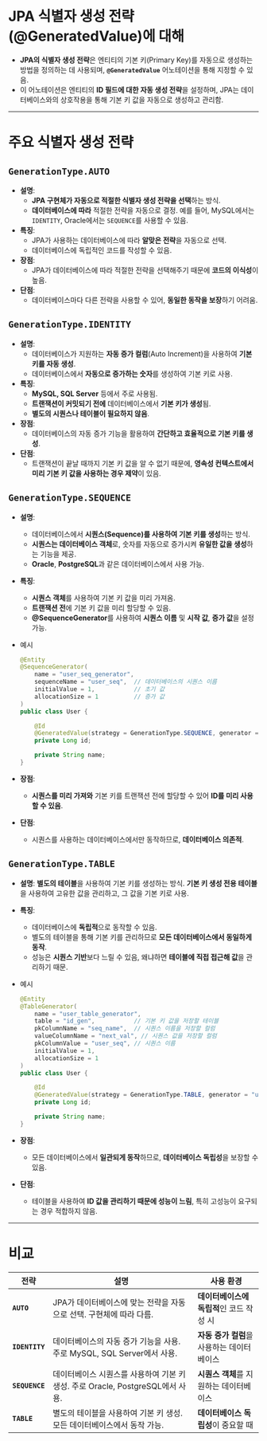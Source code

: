 # JPA 식별자 생성 전략(@GeneratedValue)에 대해

- **JPA의 식별자 생성 전략**은 엔티티의 기본 키(Primary Key)를 자동으로 생성하는 방법을 정의하는 데 사용되며, **`@GeneratedValue`** 어노테이션을 통해 지정할 수 있음.
- 이 어노테이션은 엔티티의 **ID 필드에 대한 자동 생성 전략**을 설정하며, JPA는 데이터베이스와의 상호작용을 통해 기본 키 값을 자동으로 생성하고 관리함.

---

# **주요 식별자 생성 전략**

## **`GenerationType.AUTO`**

- **설명**:
    - **JPA 구현체가 자동으로 적절한 식별자 생성 전략을 선택**하는 방식.
    - **데이터베이스에 따라** 적절한 전략을 자동으로 결정. 예를 들어, MySQL에서는 `IDENTITY`, Oracle에서는 `SEQUENCE`를 사용할 수 있음.
- **특징**:
    - JPA가 사용하는 데이터베이스에 따라 **알맞은 전략**을 자동으로 선택.
    - 데이터베이스에 독립적인 코드를 작성할 수 있음.
- **장점**:
    - JPA가 데이터베이스에 따라 적절한 전략을 선택해주기 때문에 **코드의 이식성**이 높음.
- **단점**:
    - 데이터베이스마다 다른 전략을 사용할 수 있어, **동일한 동작을 보장**하기 어려움.

## **`GenerationType.IDENTITY`**

- **설명**:
    - 데이터베이스가 지원하는 **자동 증가 컬럼**(Auto Increment)을 사용하여 **기본 키를 자동 생성**.
    - 데이터베이스에서 **자동으로 증가하는 숫자**를 생성하여 기본 키로 사용.
- **특징**:
    - **MySQL, SQL Server** 등에서 주로 사용됨.
    - **트랜잭션이 커밋되기 전에** 데이터베이스에서 **기본 키가 생성**됨.
    - **별도의 시퀀스나 테이블이 필요하지 않음**.
- **장점**:
    - 데이터베이스의 자동 증가 기능을 활용하여 **간단하고 효율적으로 기본 키를 생성**.
- **단점**:
    - 트랜잭션이 끝날 때까지 기본 키 값을 알 수 없기 때문에, **영속성 컨텍스트에서 미리 기본 키 값을 사용하는 경우 제약**이 있음.

## **`GenerationType.SEQUENCE`**

- **설명**:
    - 데이터베이스에서 **시퀀스(Sequence)를 사용하여 기본 키를 생성**하는 방식.
    - **시퀀스는 데이터베이스 객체**로, 숫자를 자동으로 증가시켜 **유일한 값을 생성**하는 기능을 제공.
    - **Oracle**, **PostgreSQL**과 같은 데이터베이스에서 사용 가능.
- **특징**:
    - **시퀀스 객체**를 사용하여 기본 키 값을 미리 가져옴.
    - **트랜잭션 전**에 기본 키 값을 미리 할당할 수 있음.
    - **@SequenceGenerator**를 사용하여 **시퀀스 이름** 및 **시작 값**, **증가 값**을 설정 가능.
- 예시

    ```java
    @Entity
    @SequenceGenerator(
        name = "user_seq_generator",
        sequenceName = "user_seq",  // 데이터베이스의 시퀀스 이름
        initialValue = 1,           // 초기 값
        allocationSize = 1          // 증가 값
    )
    public class User {
    
        @Id
        @GeneratedValue(strategy = GenerationType.SEQUENCE, generator = "user_seq_generator")
        private Long id;
    
        private String name;
    }
    
    ```

- **장점**:
    - **시퀀스를 미리 가져와** 기본 키를 트랜잭션 전에 할당할 수 있어 **ID를 미리 사용할 수 있음**.
- **단점**:
    - 시퀀스를 사용하는 데이터베이스에서만 동작하므로, **데이터베이스 의존적**.

## **`GenerationType.TABLE`**

- **설명**: **별도의 테이블**을 사용하여 기본 키를 생성하는 방식. **기본 키 생성 전용 테이블**을 사용하여 고유한 값을 관리하고, 그 값을 기본 키로 사용.
- **특징**:
    - 데이터베이스에 **독립적**으로 동작할 수 있음.
    - 별도의 테이블을 통해 기본 키를 관리하므로 **모든 데이터베이스에서 동일하게 동작**.
    - 성능은 **시퀀스 기반**보다 느릴 수 있음, 왜냐하면 **테이블에 직접 접근해 값**을 관리하기 때문.
- 예시

    ```java
    @Entity
    @TableGenerator(
        name = "user_table_generator",
        table = "id_gen",           // 기본 키 값을 저장할 테이블
        pkColumnName = "seq_name",  // 시퀀스 이름을 저장할 컬럼
        valueColumnName = "next_val", // 시퀀스 값을 저장할 컬럼
        pkColumnValue = "user_seq", // 시퀀스 이름
        initialValue = 1,
        allocationSize = 1
    )
    public class User {
    
        @Id
        @GeneratedValue(strategy = GenerationType.TABLE, generator = "user_table_generator")
        private Long id;
    
        private String name;
    }
    ```

- **장점**:
    - 모든 데이터베이스에서 **일관되게 동작**하므로, **데이터베이스 독립성**을 보장할 수 있음.
- **단점**:
    - 테이블을 사용하여 **ID 값을 관리하기 때문에 성능이 느림**, 특히 고성능이 요구되는 경우 적합하지 않음.

---

# 비교

| **전략** | **설명** | **사용 환경** |
| --- | --- | --- |
| **`AUTO`** | JPA가 데이터베이스에 맞는 전략을 자동으로 선택. 구현체에 따라 다름. | **데이터베이스에 독립적**인 코드 작성 시 |
| **`IDENTITY`** | 데이터베이스의 자동 증가 기능을 사용. 주로 MySQL, SQL Server에서 사용. | **자동 증가 컬럼**을 사용하는 데이터베이스 |
| **`SEQUENCE`** | 데이터베이스 시퀀스를 사용하여 기본 키 생성. 주로 Oracle, PostgreSQL에서 사용. | **시퀀스 객체**를 지원하는 데이터베이스 |
| **`TABLE`** | 별도의 테이블을 사용하여 기본 키 생성. 모든 데이터베이스에서 동작 가능. | **데이터베이스 독립성**이 중요할 때 |